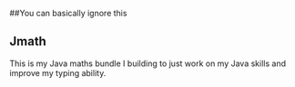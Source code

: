 ##You can basically ignore this

## Jmath

This is my Java maths bundle I building to just work on my Java skills and improve my typing ability. 
